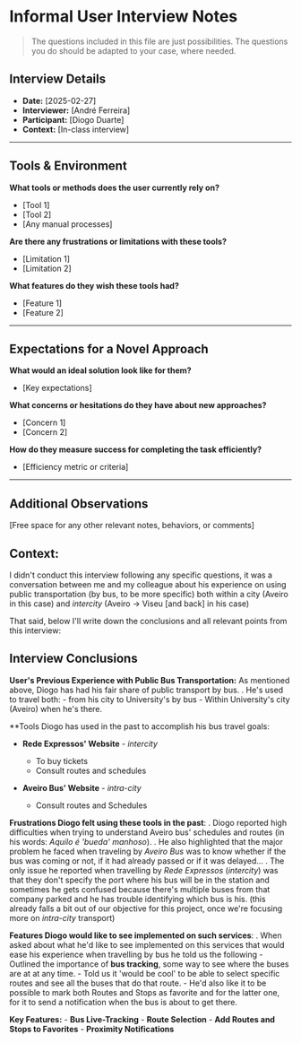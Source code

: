 # Informal User Interview Notes 

> 	The questions included in this file are just possibilities. The questions you do should be adapted to your case, where needed.

## Interview Details 
- **Date:** [2025-02-27] 
- **Interviewer:** [André Ferreira] 
- **Participant:** [Diogo Duarte] 
- **Context:** [In-class interview] 

--- 

## Tools & Environment 
**What tools or methods does the user currently rely on?** 
- [Tool 1] 
- [Tool 2] 
- [Any manual processes] 

**Are there any frustrations or limitations with these tools?** 
- [Limitation 1] 
- [Limitation 2] 

**What features do they wish these tools had?** 
- [Feature 1] 
- [Feature 2] 
--- 
## Expectations for a Novel Approach 

**What would an ideal solution look like for them?** 
- [Key expectations] 

**What concerns or hesitations do they have about new approaches?** 
- [Concern 1] 
- [Concern 2] 

**How do they measure success for completing the task efficiently?** 
- [Efficiency metric or criteria] 

--- 
## Additional Observations 
[Free space for any other relevant notes, behaviors, or comments]

## Context:

I didn't conduct this interview following any specific questions, it was a conversation between me and my colleague about his experience on using public transportation (by bus, to be more specific) both within a city (Aveiro in this case) and *intercity* (Aveiro -> Viseu \[and back] in his case) 

That said, below I'll write down the conclusions and all relevant points from this interview:
## Interview Conclusions

**User's Previous Experience with Public Bus Transportation:**
	As mentioned above, Diogo has had his fair share of public transport by bus.
	.
	He's used to travel both: 
	- from his city to University's by bus
	- Within University's city (Aveiro) when he's there.

**Tools Diogo has used in the past to accomplish his bus travel goals:

- **Rede Expressos' Website** - *intercity* 
	- To buy tickets
	- Consult routes and schedules

- **Aveiro Bus' Website** - *intra-city* 
	- Consult routes and Schedules

**Frustrations Diogo felt using these tools in the past**:
	.
	Diogo reported high difficulties when trying to understand Aveiro bus' schedules and routes (in his words: *Aquilo é 'bueda' manhoso*).
	.
	He also highlighted that the major problem he faced when traveling by *Aveiro Bus* was to know whether if the bus was coming or not, if it had already passed or if it was delayed...
	.
	The only issue he reported when travelling by *Rede Expressos* (*intercity*) was that they don't specify the port where his bus will be in the station and sometimes he gets confused because there's multiple buses from that company parked and he has trouble identifying which bus is his. (this already falls a bit out of our objective for this project, once we're focusing more on *intra-city* transport)

**Features Diogo would like to see implemented on such services**:
	.
	When asked about what he'd like to see implemented on this services that would ease his experience when travelling by bus he told us the following
		- Outlined the importance of **bus tracking**, some way to see where the buses are at at any time.
		- Told us it 'would be cool' to be able to select specific routes and see all the buses that do that route.
		- He'd also like it to be possible to mark both Routes and Stops as favorite and for the latter one, for it to send a notification when the bus is about to get there.


**Key Features:**
	- **Bus Live-Tracking**
	- **Route Selection**
	- **Add Routes and Stops to Favorites**
	- **Proximity Notifications**
